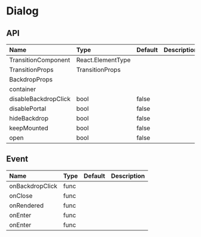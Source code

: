 # Dialog

## API

| Name                 | Type              | Default | Description |
| :------------------- | :---------------- | :------ | :---------- |
| TransitionComponent  | React.ElementType |         |             |
| TransitionProps      | TransitionProps   |         |             |
| BackdropProps        |                   |         |             |
| container            |                   |         |             |
| disableBackdropClick | bool              | false   |             |
| disablePortal        | bool              | false   |             |
| hideBackdrop         | bool              | false   |             |
| keepMounted          | bool              | false   |             |
| open                 | bool              | false   |             |

## Event

| Name            | Type | Default | Description |
| :-------------- | :--- | :------ | :---------- |
| onBackdropClick | func |         |             |
| onClose         | func |         |             |
| onRendered      | func |         |             |
| onEnter         | func |         |             |
| onEnter         | func |         |             |

